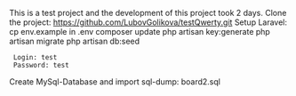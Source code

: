 This is a test project and the development of this project took 2 days.
Clone the project:
    https://github.com/LubovGolikova/testQwerty.git
Setup Laravel:
     cp env.example in .env
     composer update
     php artisan key:generate
     php artisan migrate
     php artisan db:seed

     Login: test
     Password: test
Create MySql-Database and import sql-dump:
    board2.sql

